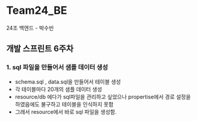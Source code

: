 # Team24_BE
24조 백엔드 - 박수빈

## 개발 스프린트 6주차

### 1. sql 파일을 만들어서 샘플 데이터 생성
- schema.sql , data.sql을 만들어서 테이블 생성
- 각 테이블마다 20개의 샘플 데이터 생성
- resource/db 에다가 sql파일을 관리하고 싶었으나
propertise에서 경로 설정을 하였음에도 불구하고 테이블을 인식하지 못함
- 그래서 resource에서 바로 sql 파일을 생성함.

